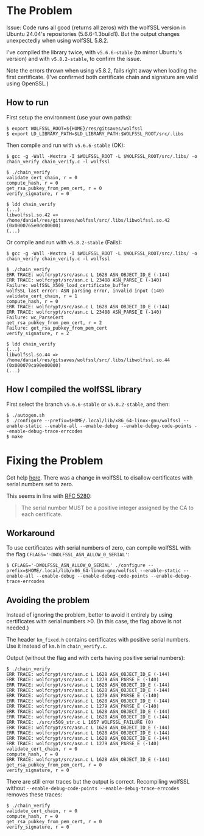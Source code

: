 # The Problem

Issue: Code runs all good (returns all zeros) with the wolfSSL version in Ubuntu 24.04's repositories (5.6.6-1.3build1). But the output changes unexpectedly when using wolfSSL 5.8.2.

I've compiled the library twice, with `v5.6.6-stable` (to mirror Ubuntu's version) and with `v5.8.2-stable`, to confirm the issue.

Note the errors thrown when using v5.8.2, fails right away when loading the first certificate. (I've confirmed both certificate chain and signature are valid using OpenSSL.)

## How to run

First setup the environment (use your own paths):

```shell
$ export WOLFSSL_ROOT=${HOME}/res/gitsaves/wolfssl
$ export LD_LIBRARY_PATH=$LD_LIBRARY_PATH:$WOLFSSL_ROOT/src/.libs
```

Then compile and run with `v5.6.6-stable` (OK):

```shell
$ gcc -g -Wall -Wextra -I $WOLFSSL_ROOT -L $WOLFSSL_ROOT/src/.libs/ -o chain_verify chain_verify.c -l wolfssl

$ ./chain_verify
validate_cert_chain, r = 0
compute_hash, r = 0
get_rsa_pubkey_from_pem_cert, r = 0
verify_signature, r = 0

$ ldd chain_verify
(...)
libwolfssl.so.42 => /home/daniel/res/gitsaves/wolfssl/src/.libs/libwolfssl.so.42 (0x0000765e0dc00000)
(...)
```

Or compile and run with `v5.8.2-stable` (Fails):

```shell
$ gcc -g -Wall -Wextra -I $WOLFSSL_ROOT -L $WOLFSSL_ROOT/src/.libs/ -o chain_verify chain_verify.c -l wolfssl

$ ./chain_verify
ERR TRACE: wolfcrypt/src/asn.c L 1628 ASN_OBJECT_ID_E (-144)
ERR TRACE: wolfcrypt/src/asn.c L 23488 ASN_PARSE_E (-140)
Failure: wolfSSL_X509_load_certificate_buffer
wolfSSL last error: ASN parsing error, invalid input (140)
validate_cert_chain, r = 1
compute_hash, r = 0
ERR TRACE: wolfcrypt/src/asn.c L 1628 ASN_OBJECT_ID_E (-144)
ERR TRACE: wolfcrypt/src/asn.c L 23488 ASN_PARSE_E (-140)
Failure: wc_ParseCert
get_rsa_pubkey_from_pem_cert, r = 2
Failure: get_rsa_pubkey_from_pem_cert
verify_signature, r = 2

$ ldd chain_verify
(...)
libwolfssl.so.44 => /home/daniel/res/gitsaves/wolfssl/src/.libs/libwolfssl.so.44 (0x000079ca90e00000)
(...)
```

## How I compiled the wolfSSL library

First select the branch `v5.6.6-stable` or `v5.8.2-stable`, and then:

```shell
$ ./autogen.sh
$ ./configure --prefix=$HOME/.local/lib/x86_64-linux-gnu/wolfssl --enable-static --enable-all --enable-debug --enable-debug-code-points --enable-debug-trace-errcodes
$ make
```

# Fixing the Problem

Got help [here](https://www.wolfssl.com/forums/topic2388-code-runs-successfully-in-v566stable-but-fails-in-v582stable.html). There was a change in wolfSSL to disallow certificates with serial numbers set to zero.

This seems in line with [RFC 5280](https://datatracker.ietf.org/doc/html/rfc5280#section-4.1.2.2):

> The serial number MUST be a positive integer assigned by the CA to each certificate.

## Workaround

To use certificates with serial numbers of zero, can compile wolfSSL with the flag `CFLAGS='-DWOLFSSL_ASN_ALLOW_0_SERIAL'`:

```shell
$ CFLAGS='-DWOLFSSL_ASN_ALLOW_0_SERIAL' ./configure --prefix=$HOME/.local/lib/x86_64-linux-gnu/wolfssl --enable-static --enable-all --enable-debug --enable-debug-code-points --enable-debug-trace-errcodes
```

## Avoiding the problem

Instead of ignoring the problem, better to avoid it entirely by using certificates with serial numbers >0. (In this case, the flag above is not needed.)

The header `km_fixed.h` contains certificates with positive serial numbers. Use it instead of `km.h` in `chain_verify.c`.

Output (without the flag and with certs having positive serial numbers):

```shell
$ ./chain_verify
ERR TRACE: wolfcrypt/src/asn.c L 1628 ASN_OBJECT_ID_E (-144)
ERR TRACE: wolfcrypt/src/asn.c L 1279 ASN_PARSE_E (-140)
ERR TRACE: wolfcrypt/src/asn.c L 1628 ASN_OBJECT_ID_E (-144)
ERR TRACE: wolfcrypt/src/asn.c L 1628 ASN_OBJECT_ID_E (-144)
ERR TRACE: wolfcrypt/src/asn.c L 1279 ASN_PARSE_E (-140)
ERR TRACE: wolfcrypt/src/asn.c L 1628 ASN_OBJECT_ID_E (-144)
ERR TRACE: wolfcrypt/src/asn.c L 1279 ASN_PARSE_E (-140)
ERR TRACE: wolfcrypt/src/asn.c L 1628 ASN_OBJECT_ID_E (-144)
ERR TRACE: wolfcrypt/src/asn.c L 1628 ASN_OBJECT_ID_E (-144)
ERR TRACE: ./src/x509_str.c L 1057 WOLFSSL_FAILURE (0)
ERR TRACE: wolfcrypt/src/asn.c L 1628 ASN_OBJECT_ID_E (-144)
ERR TRACE: wolfcrypt/src/asn.c L 1628 ASN_OBJECT_ID_E (-144)
ERR TRACE: wolfcrypt/src/asn.c L 1628 ASN_OBJECT_ID_E (-144)
ERR TRACE: wolfcrypt/src/asn.c L 1279 ASN_PARSE_E (-140)
validate_cert_chain, r = 0
compute_hash, r = 0
ERR TRACE: wolfcrypt/src/asn.c L 1628 ASN_OBJECT_ID_E (-144)
get_rsa_pubkey_from_pem_cert, r = 0
verify_signature, r = 0
```

There are still error traces but the output is correct. Recompiling wolfSSL without `--enable-debug-code-points --enable-debug-trace-errcodes` removes these traces:

```shell
$ ./chain_verify
validate_cert_chain, r = 0
compute_hash, r = 0
get_rsa_pubkey_from_pem_cert, r = 0
verify_signature, r = 0
```
